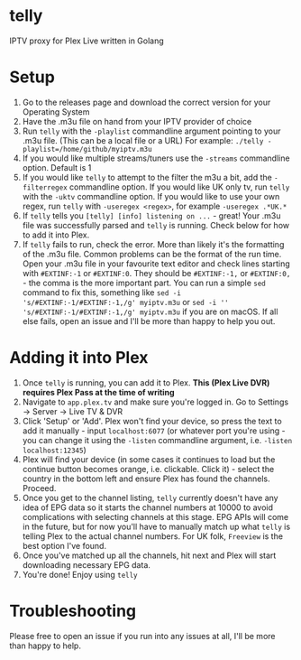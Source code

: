 # telly

IPTV proxy for Plex Live written in Golang

# Setup

1) Go to the releases page and download the correct version for your Operating System
2) Have the .m3u file on hand from your IPTV provider of choice
3) Run `telly` with the `-playlist` commandline argument pointing to your .m3u file. (This can be a local file or a URL) For example: `./telly -playlist=/home/github/myiptv.m3u`  
4) If you would like multiple streams/tuners use the `-streams` commandline option. Default is 1
5) If you would like `telly` to attempt to the filter the m3u a bit, add the `-filterregex` commandline option. If you would like UK only tv, run `telly` with the `-uktv` commandline option. If you would like to use your own regex, run `telly` with `-useregex <regex>`, for example `-useregex .*UK.*`
6) If `telly` tells you `[telly] [info] listening on ...` - great! Your .m3u file was successfully parsed and `telly` is running. Check below for how to add it into Plex.
7) If `telly` fails to run, check the error. More than likely it's the formatting of the .m3u file. Common problems can be the format of the run time. Open your .m3u file in your favourite text editor and check lines starting with `#EXTINF:-1` or `#EXTINF:0`. They should be `#EXTINF:-1,` or `#EXTINF:0,` - the comma is the more important part. You can run a simple `sed` command to fix this, something like `sed -i 's/#EXTINF:-1/#EXTINF:-1,/g' myiptv.m3u` or `sed -i '' 's/#EXTINF:-1/#EXTINF:-1,/g' myiptv.m3u` if you are on macOS. If all else fails, open an issue and I'll be more than happy to help you out.


# Adding it into Plex

1) Once `telly` is running, you can add it to Plex. **This (Plex Live DVR) requires Plex Pass at the time of writing**
2) Navigate to `app.plex.tv` and make sure you're logged in. Go to Settings -> Server -> Live TV & DVR
3) Click 'Setup' or 'Add'. Plex won't find your device, so press the text to add it manually - input `localhost:6077` (or whatever port you're using - you can change it using the `-listen` commandline argument, i.e. `-listen localhost:12345`)
4) Plex will find your device (in some cases it continues to load but the continue button becomes orange, i.e. clickable. Click it) - select the country in the bottom left and ensure Plex has found the channels. Proceed.
5) Once you get to the channel listing, `telly` currently doesn't have any idea of EPG data so it starts the channel numbers at 10000 to avoid complications with selecting channels at this stage. EPG APIs will come in the future, but for now you'll have to manually match up what `telly` is telling Plex to the actual channel numbers. For UK folk, `Freeview` is the best option I've found.
6) Once you've matched up all the channels, hit next and Plex will start downloading necessary EPG data.
7) You're done! Enjoy using `telly`

# Troubleshooting

Please free to open an issue if you run into any issues at all, I'll be more than happy to help.
